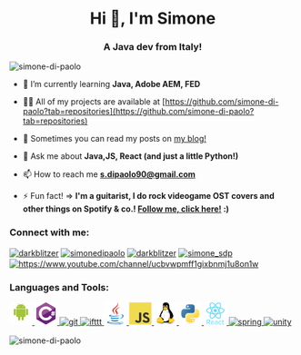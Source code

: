 <h1 align="center">Hi 👋, I'm Simone</h1>
<h3 align="center">A Java dev from Italy!</h3>

<p align="left"> <img src="https://komarev.com/ghpvc/?username=simone-di-paolo&label=Profile%20views&color=0e75b6&style=flat" alt="simone-di-paolo" /> </p>

- 🌱 I’m currently learning **Java, Adobe AEM, FED**

- 👨‍💻 All of my projects are available at [https://github.com/simone-di-paolo?tab=repositories](https://github.com/simone-di-paolo?tab=repositories)

- 📝 Sometimes you can read my posts on <a href="https://bit.ly/3mkIPJW" target="_blank">my blog!</a>

- 💬 Ask me about **Java,JS, React (and just a little Python!)**

- 📫 How to reach me **s.dipaolo90@gmail.com**

- ⚡ Fun fact! => **I'm a guitarist, I do rock videogame OST covers and other things on Spotify & co.! <a href="https://spoti.fi/3GShYyk" target="_blank">Follow me, click here!</a> :)**

<h3 align="left">Connect with me:</h3>
<p align="left">
<a href="https://twitter.com/darkblitzer" target="blank"><img align="center" src="https://raw.githubusercontent.com/rahuldkjain/github-profile-readme-generator/master/src/images/icons/Social/twitter.svg" alt="darkblitzer" height="30" width="40" /></a>
<a href="https://linkedin.com/in/simonedipaolo" target="blank"><img align="center" src="https://raw.githubusercontent.com/rahuldkjain/github-profile-readme-generator/master/src/images/icons/Social/linked-in-alt.svg" alt="simonedipaolo" height="30" width="40" /></a>
<a href="https://fb.com/darkblitzer" target="blank"><img align="center" src="https://raw.githubusercontent.com/rahuldkjain/github-profile-readme-generator/master/src/images/icons/Social/facebook.svg" alt="darkblitzer" height="30" width="40" /></a>
<a href="https://instagram.com/simone_sdp" target="blank"><img align="center" src="https://raw.githubusercontent.com/rahuldkjain/github-profile-readme-generator/master/src/images/icons/Social/instagram.svg" alt="simone_sdp" height="30" width="40" /></a>
<a href="https://www.youtube.com/c/https://www.youtube.com/channel/ucbvwpmff1gixbnmj1u8on1w" target="blank"><img align="center" src="https://raw.githubusercontent.com/rahuldkjain/github-profile-readme-generator/master/src/images/icons/Social/youtube.svg" alt="https://www.youtube.com/channel/ucbvwpmff1gixbnmj1u8on1w" height="30" width="40" /></a>
</p>

<h3 align="left">Languages and Tools:</h3>
<p align="left"> <a href="https://developer.android.com" target="_blank" rel="noreferrer"> <img src="https://raw.githubusercontent.com/devicons/devicon/master/icons/android/android-original-wordmark.svg" alt="android" width="40" height="40"/> </a> <a href="https://www.w3schools.com/cs/" target="_blank" rel="noreferrer"> <img src="https://raw.githubusercontent.com/devicons/devicon/master/icons/csharp/csharp-original.svg" alt="csharp" width="40" height="40"/> </a> <a href="https://git-scm.com/" target="_blank" rel="noreferrer"> <img src="https://www.vectorlogo.zone/logos/git-scm/git-scm-icon.svg" alt="git" width="40" height="40"/> </a> <a href="https://ifttt.com/" target="_blank" rel="noreferrer"> <img src="https://www.vectorlogo.zone/logos/ifttt/ifttt-ar21.svg" alt="ifttt" width="40" height="40"/> </a> <a href="https://www.java.com" target="_blank" rel="noreferrer"> <img src="https://raw.githubusercontent.com/devicons/devicon/master/icons/java/java-original.svg" alt="java" width="40" height="40"/> </a> <a href="https://developer.mozilla.org/en-US/docs/Web/JavaScript" target="_blank" rel="noreferrer"> <img src="https://raw.githubusercontent.com/devicons/devicon/master/icons/javascript/javascript-original.svg" alt="javascript" width="40" height="40"/> </a> <a href="https://www.linux.org/" target="_blank" rel="noreferrer"> <img src="https://raw.githubusercontent.com/devicons/devicon/master/icons/linux/linux-original.svg" alt="linux" width="40" height="40"/> </a> <a href="https://www.python.org" target="_blank" rel="noreferrer"> <img src="https://raw.githubusercontent.com/devicons/devicon/master/icons/python/python-original.svg" alt="python" width="40" height="40"/> </a> <a href="https://reactjs.org/" target="_blank" rel="noreferrer"> <img src="https://raw.githubusercontent.com/devicons/devicon/master/icons/react/react-original-wordmark.svg" alt="react" width="40" height="40"/> </a> <a href="https://spring.io/" target="_blank" rel="noreferrer"> <img src="https://www.vectorlogo.zone/logos/springio/springio-icon.svg" alt="spring" width="40" height="40"/> </a> <a href="https://unity.com/" target="_blank" rel="noreferrer"> <img src="https://www.vectorlogo.zone/logos/unity3d/unity3d-icon.svg" alt="unity" width="40" height="40"/> </a> </p>

<p><img align="center" src="https://github-readme-stats.vercel.app/api/top-langs?username=simone-di-paolo&show_icons=true&locale=en&layout=compact" alt="simone-di-paolo" /></p>
